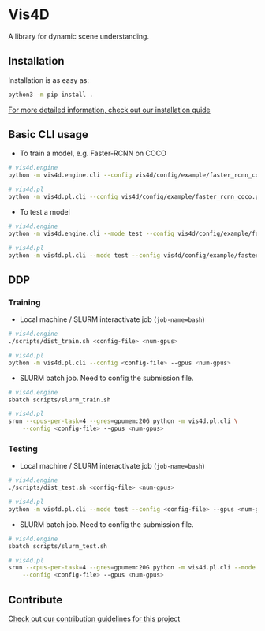 # Vis4D

A library for dynamic scene understanding.

## Installation

Installation is as easy as:

```bash
python3 -m pip install .
```

[For more detailed information, check out our installation guide](docs/source/tutorials/install.rst)


## Basic CLI usage
- To train a model, e.g. Faster-RCNN on COCO
```bash
# vis4d.engine
python -m vis4d.engine.cli --config vis4d/config/example/faster_rcnn_coco.py --gpus 1

# vis4d.pl
python -m vis4d.pl.cli --config vis4d/config/example/faster_rcnn_coco.py --gpus 1
```
- To test a model
```bash
# vis4d.engine
python -m vis4d.engine.cli --mode test --config vis4d/config/example/faster_rcnn_coco.py --gpus 1

# vis4d.pl
python -m vis4d.pl.cli --mode test --config vis4d/config/example/faster_rcnn_coco.py --gpus 1
```

## DDP
### Training
- Local machine / SLURM interactivate job (``job-name=bash``)
```bash
# vis4d.engine
./scripts/dist_train.sh <config-file> <num-gpus>

# vis4d.pl
python -m vis4d.pl.cli --config <config-file> --gpus <num-gpus>
```

- SLURM batch job. Need to config the submission file.
```bash
# vis4d.engine
sbatch scripts/slurm_train.sh

# vis4d.pl
srun --cpus-per-task=4 --gres=gpumem:20G python -m vis4d.pl.cli \
    --config <config-file> --gpus <num-gpus>
```

### Testing
- Local machine / SLURM interactivate job (``job-name=bash``)
```bash
# vis4d.engine
./scripts/dist_test.sh <config-file> <num-gpus>

# vis4d.pl
python -m vis4d.pl.cli --mode test --config <config-file> --gpus <num-gpus>
```

- SLURM batch job. Need to config the submission file.
```bash
# vis4d.engine
sbatch scripts/slurm_test.sh

# vis4d.pl
srun --cpus-per-task=4 --gres=gpumem:20G python -m vis4d.pl.cli --mode test \
    --config <config-file> --gpus <num-gpus>
```

## Contribute

[Check out our contribution guidelines for this project](docs/source/contribute.rst)
